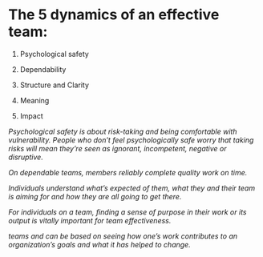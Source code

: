 # The 5 dynamics of an effective team:
 
1. Psychological safety

2. Dependability

3. Structure and Clarity

4. Meaning

5. Impact


*Psychological safety is about risk-taking and being comfortable with vulnerability. People who don’t feel psychologically safe worry that taking risks will mean they’re seen as ignorant, incompetent, negative or disruptive.*

*On dependable teams, members reliably complete quality work on time.*

*Individuals understand what’s expected of them, what they and their team is aiming for and how they are all going to get there.*

*For individuals on a team, finding a sense of purpose in their work or its output is vitally important for team effectiveness.*

*teams and can be based on seeing how one’s work contributes to an organization’s goals and what it has helped to change.*

